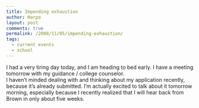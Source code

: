 ```yaml
---
title: Impending exhaustion
author: Harpo
layout: post
comments: true
permalink: /2008/11/05/impending-exhaustion/
tags:
  - current events
  - school
---
```

I had a very tiring day today, and I am heading to bed early. I have a meeting tomorrow with my guidance / college counselor.  
I haven&#8217;t minded dealing with and thinking about my application recently, because it&#8217;s already submitted. I&#8217;m actually excited to talk about it tomorrow morning, especially because I recently realized that I will hear back from Brown in only about five weeks.